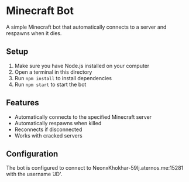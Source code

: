 # Minecraft Bot

A simple Minecraft bot that automatically connects to a server and respawns when it dies.

## Setup

1. Make sure you have Node.js installed on your computer
2. Open a terminal in this directory
3. Run `npm install` to install dependencies
4. Run `npm start` to start the bot

## Features

- Automatically connects to the specified Minecraft server
- Automatically respawns when killed
- Reconnects if disconnected
- Works with cracked servers

## Configuration

The bot is configured to connect to NeonxKhokhar-59Ij.aternos.me:15281 with the username 'JD'.
